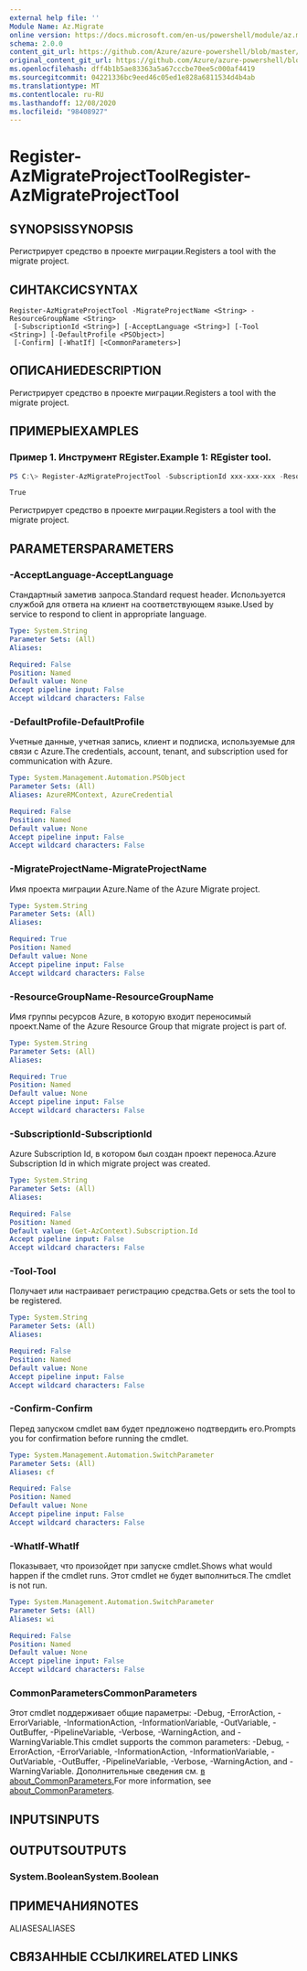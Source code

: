 ```yaml
---
external help file: ''
Module Name: Az.Migrate
online version: https://docs.microsoft.com/en-us/powershell/module/az.migrate/register-azmigrateprojecttool
schema: 2.0.0
content_git_url: https://github.com/Azure/azure-powershell/blob/master/src/Migrate/help/Register-AzMigrateProjectTool.md
original_content_git_url: https://github.com/Azure/azure-powershell/blob/master/src/Migrate/help/Register-AzMigrateProjectTool.md
ms.openlocfilehash: dff4b1b5ae83363a5a67cccbe70ee5c000af4419
ms.sourcegitcommit: 04221336bc9eed46c05ed1e828a6811534d4b4ab
ms.translationtype: MT
ms.contentlocale: ru-RU
ms.lasthandoff: 12/08/2020
ms.locfileid: "98408927"
---
```

# <span data-ttu-id="faec8-101">Register-AzMigrateProjectTool</span><span class="sxs-lookup"><span data-stu-id="faec8-101">Register-AzMigrateProjectTool</span></span>

## <span data-ttu-id="faec8-102">SYNOPSIS</span><span class="sxs-lookup"><span data-stu-id="faec8-102">SYNOPSIS</span></span>
<span data-ttu-id="faec8-103">Регистрирует средство в проекте миграции.</span><span class="sxs-lookup"><span data-stu-id="faec8-103">Registers a tool with the migrate project.</span></span>

## <span data-ttu-id="faec8-104">СИНТАКСИС</span><span class="sxs-lookup"><span data-stu-id="faec8-104">SYNTAX</span></span>

```
Register-AzMigrateProjectTool -MigrateProjectName <String> -ResourceGroupName <String>
 [-SubscriptionId <String>] [-AcceptLanguage <String>] [-Tool <String>] [-DefaultProfile <PSObject>]
 [-Confirm] [-WhatIf] [<CommonParameters>]
```

## <span data-ttu-id="faec8-105">ОПИСАНИЕ</span><span class="sxs-lookup"><span data-stu-id="faec8-105">DESCRIPTION</span></span>
<span data-ttu-id="faec8-106">Регистрирует средство в проекте миграции.</span><span class="sxs-lookup"><span data-stu-id="faec8-106">Registers a tool with the migrate project.</span></span>

## <span data-ttu-id="faec8-107">ПРИМЕРЫ</span><span class="sxs-lookup"><span data-stu-id="faec8-107">EXAMPLES</span></span>

### <span data-ttu-id="faec8-108">Пример 1. Инструмент REgister.</span><span class="sxs-lookup"><span data-stu-id="faec8-108">Example 1: REgister tool.</span></span>
```powershell
PS C:\> Register-AzMigrateProjectTool -SubscriptionId xxx-xxx-xxx -ResourceGroupName BugBashAVSVMware -MigrateProjectName BugBashAVSVMware -Tool Zerto

True
```

<span data-ttu-id="faec8-109">Регистрирует средство в проекте миграции.</span><span class="sxs-lookup"><span data-stu-id="faec8-109">Registers a tool with the migrate project.</span></span>

## <span data-ttu-id="faec8-110">PARAMETERS</span><span class="sxs-lookup"><span data-stu-id="faec8-110">PARAMETERS</span></span>

### <span data-ttu-id="faec8-111">-AcceptLanguage</span><span class="sxs-lookup"><span data-stu-id="faec8-111">-AcceptLanguage</span></span>
<span data-ttu-id="faec8-112">Стандартный заметив запроса.</span><span class="sxs-lookup"><span data-stu-id="faec8-112">Standard request header.</span></span>
<span data-ttu-id="faec8-113">Используется службой для ответа на клиент на соответствующем языке.</span><span class="sxs-lookup"><span data-stu-id="faec8-113">Used by service to respond to client in appropriate language.</span></span>

```yaml
Type: System.String
Parameter Sets: (All)
Aliases:

Required: False
Position: Named
Default value: None
Accept pipeline input: False
Accept wildcard characters: False
```

### <span data-ttu-id="faec8-114">-DefaultProfile</span><span class="sxs-lookup"><span data-stu-id="faec8-114">-DefaultProfile</span></span>
<span data-ttu-id="faec8-115">Учетные данные, учетная запись, клиент и подписка, используемые для связи с Azure.</span><span class="sxs-lookup"><span data-stu-id="faec8-115">The credentials, account, tenant, and subscription used for communication with Azure.</span></span>

```yaml
Type: System.Management.Automation.PSObject
Parameter Sets: (All)
Aliases: AzureRMContext, AzureCredential

Required: False
Position: Named
Default value: None
Accept pipeline input: False
Accept wildcard characters: False
```

### <span data-ttu-id="faec8-116">-MigrateProjectName</span><span class="sxs-lookup"><span data-stu-id="faec8-116">-MigrateProjectName</span></span>
<span data-ttu-id="faec8-117">Имя проекта миграции Azure.</span><span class="sxs-lookup"><span data-stu-id="faec8-117">Name of the Azure Migrate project.</span></span>

```yaml
Type: System.String
Parameter Sets: (All)
Aliases:

Required: True
Position: Named
Default value: None
Accept pipeline input: False
Accept wildcard characters: False
```

### <span data-ttu-id="faec8-118">-ResourceGroupName</span><span class="sxs-lookup"><span data-stu-id="faec8-118">-ResourceGroupName</span></span>
<span data-ttu-id="faec8-119">Имя группы ресурсов Azure, в которую входит переносимый проект.</span><span class="sxs-lookup"><span data-stu-id="faec8-119">Name of the Azure Resource Group that migrate project is part of.</span></span>

```yaml
Type: System.String
Parameter Sets: (All)
Aliases:

Required: True
Position: Named
Default value: None
Accept pipeline input: False
Accept wildcard characters: False
```

### <span data-ttu-id="faec8-120">-SubscriptionId</span><span class="sxs-lookup"><span data-stu-id="faec8-120">-SubscriptionId</span></span>
<span data-ttu-id="faec8-121">Azure Subscription Id, в котором был создан проект переноса.</span><span class="sxs-lookup"><span data-stu-id="faec8-121">Azure Subscription Id in which migrate project was created.</span></span>

```yaml
Type: System.String
Parameter Sets: (All)
Aliases:

Required: False
Position: Named
Default value: (Get-AzContext).Subscription.Id
Accept pipeline input: False
Accept wildcard characters: False
```

### <span data-ttu-id="faec8-122">-Tool</span><span class="sxs-lookup"><span data-stu-id="faec8-122">-Tool</span></span>
<span data-ttu-id="faec8-123">Получает или настраивает регистрацию средства.</span><span class="sxs-lookup"><span data-stu-id="faec8-123">Gets or sets the tool to be registered.</span></span>

```yaml
Type: System.String
Parameter Sets: (All)
Aliases:

Required: False
Position: Named
Default value: None
Accept pipeline input: False
Accept wildcard characters: False
```

### <span data-ttu-id="faec8-124">-Confirm</span><span class="sxs-lookup"><span data-stu-id="faec8-124">-Confirm</span></span>
<span data-ttu-id="faec8-125">Перед запуском cmdlet вам будет предложено подтвердить его.</span><span class="sxs-lookup"><span data-stu-id="faec8-125">Prompts you for confirmation before running the cmdlet.</span></span>

```yaml
Type: System.Management.Automation.SwitchParameter
Parameter Sets: (All)
Aliases: cf

Required: False
Position: Named
Default value: None
Accept pipeline input: False
Accept wildcard characters: False
```

### <span data-ttu-id="faec8-126">-WhatIf</span><span class="sxs-lookup"><span data-stu-id="faec8-126">-WhatIf</span></span>
<span data-ttu-id="faec8-127">Показывает, что произойдет при запуске cmdlet.</span><span class="sxs-lookup"><span data-stu-id="faec8-127">Shows what would happen if the cmdlet runs.</span></span>
<span data-ttu-id="faec8-128">Этот cmdlet не будет выполниться.</span><span class="sxs-lookup"><span data-stu-id="faec8-128">The cmdlet is not run.</span></span>

```yaml
Type: System.Management.Automation.SwitchParameter
Parameter Sets: (All)
Aliases: wi

Required: False
Position: Named
Default value: None
Accept pipeline input: False
Accept wildcard characters: False
```

### <span data-ttu-id="faec8-129">CommonParameters</span><span class="sxs-lookup"><span data-stu-id="faec8-129">CommonParameters</span></span>
<span data-ttu-id="faec8-130">Этот cmdlet поддерживает общие параметры: -Debug, -ErrorAction, -ErrorVariable, -InformationAction, -InformationVariable, -OutVariable, -OutBuffer, -PipelineVariable, -Verbose, -WarningAction, and -WarningVariable.</span><span class="sxs-lookup"><span data-stu-id="faec8-130">This cmdlet supports the common parameters: -Debug, -ErrorAction, -ErrorVariable, -InformationAction, -InformationVariable, -OutVariable, -OutBuffer, -PipelineVariable, -Verbose, -WarningAction, and -WarningVariable.</span></span> <span data-ttu-id="faec8-131">Дополнительные сведения см. [в about_CommonParameters.](http://go.microsoft.com/fwlink/?LinkID=113216)</span><span class="sxs-lookup"><span data-stu-id="faec8-131">For more information, see [about_CommonParameters](http://go.microsoft.com/fwlink/?LinkID=113216).</span></span>

## <span data-ttu-id="faec8-132">INPUTS</span><span class="sxs-lookup"><span data-stu-id="faec8-132">INPUTS</span></span>

## <span data-ttu-id="faec8-133">OUTPUTS</span><span class="sxs-lookup"><span data-stu-id="faec8-133">OUTPUTS</span></span>

### <span data-ttu-id="faec8-134">System.Boolean</span><span class="sxs-lookup"><span data-stu-id="faec8-134">System.Boolean</span></span>

## <span data-ttu-id="faec8-135">ПРИМЕЧАНИЯ</span><span class="sxs-lookup"><span data-stu-id="faec8-135">NOTES</span></span>

<span data-ttu-id="faec8-136">ALIASES</span><span class="sxs-lookup"><span data-stu-id="faec8-136">ALIASES</span></span>

## <span data-ttu-id="faec8-137">СВЯЗАННЫЕ ССЫЛКИ</span><span class="sxs-lookup"><span data-stu-id="faec8-137">RELATED LINKS</span></span>

